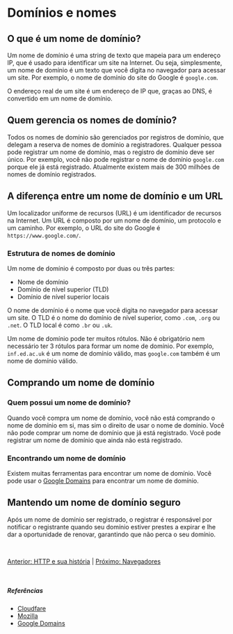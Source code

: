 # Domínios e nomes

## O que é um nome de domínio?

Um nome de domínio é uma string de texto que mapeia para um endereço IP, que é usado para identificar um site na Internet. Ou seja, simplesmente, um nome de domínio é um texto que você digita no navegador para acessar um site. Por exemplo, o nome de domínio do site do Google é `google.com`.

O endereço real de um site é um endereço de IP que, graças ao DNS, é convertido em um nome de domínio.

## Quem gerencia os nomes de domínio?

Todos os nomes de domínio são gerenciados por registros de domínio, que delegam a reserva de nomes de domínio a registradores. Qualquer pessoa pode registrar um nome de domínio, mas o registro de domínio deve ser único. Por exemplo, você não pode registrar o nome de domínio `google.com` porque ele já está registrado. Atualmente existem mais de 300 milhões de nomes de domínio registrados.

## A diferença entre um nome de domínio e um URL

Um localizador uniforme de recursos (URL) é um identificador de recursos na Internet. Um URL é composto por um nome de domínio, um protocolo e um caminho. Por exemplo, o URL do site do Google é `https://www.google.com/`.

### Estrutura de nomes de domínio

Um nome de domínio é composto por duas ou três partes:

* Nome de domínio
* Domínio de nível superior (TLD)
* Domínio de nível superior locais

O nome de domínio é o nome que você digita no navegador para acessar um site. O TLD é o nome do domínio de nível superior, como `.com`, `.org` ou `.net`. O TLD local é como `.br` ou `.uk`.

Um nome de domínio pode ter muitos rótulos. Não é obrigatório nem necessário ter 3 rótulos para formar um nome de domínio. Por exemplo, ```inf.ed.ac.uk``` é um nome de domínio válido, mas ```google.com``` também é um nome de domínio válido.

## Comprando um nome de domínio

### Quem possui um nome de domínio?

Quando você compra um nome de domínio, você não está comprando o nome de domínio em si, mas sim o direito de usar o nome de domínio. Você não pode comprar um nome de domínio que já está registrado. Você pode registrar um nome de domínio que ainda não está registrado.

### Encontrando um nome de domínio

Existem muitas ferramentas para encontrar um nome de domínio. Você pode usar o [Google Domains](https://domains.google/) para encontrar um nome de domínio.


## Mantendo um nome de domínio seguro

Após um nome de domínio ser registrado, o registrar é responsável por notificar o registrante quando seu domínio estiver prestes a expirar e lhe dar a oportunidade de renovar, garantindo que não perca o seu domínio.

<br>

[Anterior: HTTP e sua história](/HTTP.md) | [Próximo: Navegadores](/Internet/Navegadores.md)

<br>

##### Referências
* [Cloudfare](https://www.cloudflare.com/learning/dns/what-is-a-domain-name/)
* [Mozilla](https://developer.mozilla.org/en-US/docs/Learn/Common_questions/Web_mechanics/What_is_a_domain_name)
* [Google Domains](https://domains.google/)